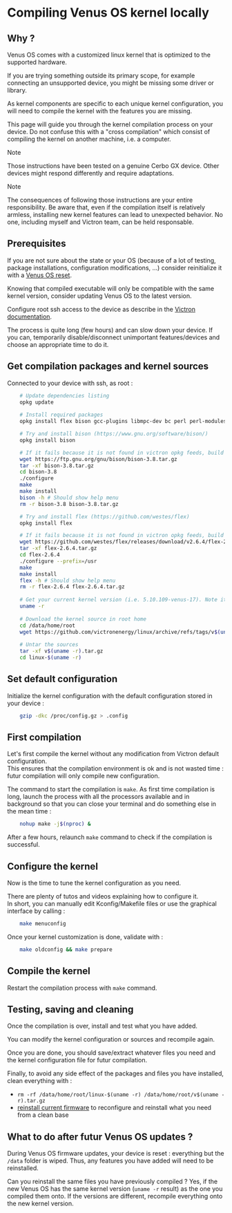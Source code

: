 # Compiling Venus OS kernel locally

## Why ?

Venus OS comes with a customized linux kernel that is optimized to the supported hardware.

If you are trying something outside its primary scope, for example connecting an unsupported device, you might be missing some driver or library.

As kernel components are specific to each unique kernel configuration, you will need to compile the kernel with the features you are missing.

This page will guide you through the kernel compilation process on your device. Do not confuse this with a "cross compilation" which consist of compiling the kernel on another machine, i.e. a computer.

> [!NOTE]  
> Those instructions have been tested on a genuine Cerbo GX device. Other devices might respond differently and require adaptations.

> [!NOTE]  
> The consequences of following those instructions are your entire responsibility. Be aware that, 
> even if the compilation itself is relatively armless, installing new kernel features can lead to unexpected behavior.
> No one, including myself and Victron team, can be held responsable.

## Prerequisites

If you are not sure about the state or your OS (because of a lot of testing, package installations, configuration modifications, ...) consider reinitialize it with a [Venus OS reset](./GuiV2-Reset_Venus_OS.md).

Knowing that compiled executable will only be compatible with the same kernel version, consider updating Venus OS to the latest version.

Configure root ssh access to the device as describe in the [Victron documentation](https://www.victronenergy.com/live/ccgx:root_access#root_access).

The process is quite long (few hours) and can slow down your device.
If you can, temporarily disable/disconnect unimportant features/devices and choose an appropriate time to do it.

## Get compilation packages and kernel sources

Connected to your device with ssh, as root :

``` bash
    # Update dependencies listing
    opkg update
    
    # Install required packages
    opkg install flex bison gcc-plugins libmpc-dev bc perl perl-modules

    # Try and install bison (https://www.gnu.org/software/bison/)
    opkg install bison

    # If it fails because it is not found in victron opkg feeds, build it manually
    wget https://ftp.gnu.org/gnu/bison/bison-3.8.tar.gz
    tar -xf bison-3.8.tar.gz
    cd bison-3.8
    ./configure
    make
    make install
    bison -h # Should show help menu
    rm -r bison-3.8 bison-3.8.tar.gz

    # Try and install flex (https://github.com/westes/flex)
    opkg install flex

    # If it fails because it is not found in victron opkg feeds, build it manually
    wget https://github.com/westes/flex/releases/download/v2.6.4/flex-2.6.4.tar.gz
    tar -xf flex-2.6.4.tar.gz
    cd flex-2.6.4
    ./configure --prefix=/usr
    make
    make install
    flex -h # Should show help menu
    rm -r flex-2.6.4 flex-2.6.4.tar.gz
    
    # Get your current kernel version (i.e. 5.10.109-venus-17). Note it, you will need it to check for futur Venus OS versions compatibity
    uname -r
    
    # Download the kernel source in root home
    cd /data/home/root
    wget https://github.com/victronenergy/linux/archive/refs/tags/v$(uname -r).tar.gz
    
    # Untar the sources
    tar -xf v$(uname -r).tar.gz
    cd linux-$(uname -r)
```

## Set default configuration

Initialize the kernel configuration with the default configuration stored in your device :

``` bash
    gzip -dkc /proc/config.gz > .config
```

## First compilation

Let's first compile the kernel without any modification from Victron default configuration.  
This ensures that the compilation environment is ok and is not wasted time : futur compilation will only compile new configuration.

The command to start the compilation is `make`. As first time compilation is long, launch the process with all the processors available and in background so that you can close your terminal and do something else in the mean time :

``` bash
    nohup make -j$(nproc) &
```

After a few hours, relaunch `make` command to check if the compilation is successful.

## Configure the kernel

Now is the time to tune the kernel configuration as you need.

There are plenty of tutos and videos explaining how to configure it.  
In short, you can manually edit Kconfig/Makefile files or use the graphical interface by calling :

``` bash
    make menuconfig
```

Once your kernel customization is done, validate with :

``` bash
    make oldconfig && make prepare
```

## Compile the kernel

Restart the compilation process with `make` command.

## Testing, saving and cleaning

Once the compilation is over, install and test what you have added.

You can modify the kernel configuration or sources and recompile again.

Once you are done, you should save/extract whatever files you need and the kernel configuration file for futur compilation.

Finally, to avoid any side effect of the packages and files you have installed, clean everything with :

- `rm -rf /data/home/root/linux-$(uname -r) /data/home/root/v$(uname -r).tar.gz`
- [reinstall current firmware](GuiV2-Reset_Venus_OS.md) to reconfigure and reinstall what you need from a clean base

## What to do after futur Venus OS updates ?

During Venus OS firmware updates, your device is reset : everything but the `/data` folder is wiped.
Thus, any features you have added will need to be reinstalled.

Can you reinstall the same files you have previously compiled ?
Yes, if the new Venus OS has the same kernel version (`uname -r` result) as the one you compiled them onto.
If the versions are different, recompile everything onto the new kernel version.
